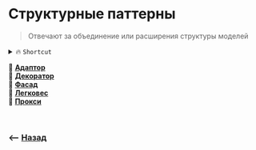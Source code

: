 # Структурные паттерны
> Отвечают за объединение или расширения структуры моделей

<details>
<summary> 🔥 <code>Shortcut</code></summary>

___

🔹 Адаптор   
&emsp;&emsp; 👆 Связыват две различные между собой сущности, определяя для них единый интерфейс  
&emsp;&emsp;&emsp;&emsp; 📗 Например позволяет использовать новую библиотеку с новыми методами, на старой сраничке с старыми методами 

🔹 Декоратор   
&emsp;&emsp; 👆 Обертка сущности, которая расширяет ее функционал  

🔹 Фассад   
&emsp;&emsp; 👆 Сущность, скрывющая и объединяющая громоздкие реализации, в несколько кратких удобных методов  
&emsp;&emsp;&emsp;&emsp; 📗 Например объединить процесс создания юзера состоящий из трех методов в один

🔹 Легковес  
&emsp;&emsp; 👆 Кеширует все созданные инстансы, и возвращает данные из кеша при попытке создать уже закешированый инстанс

🔹 Прокси  
&emsp;&emsp; 👆 Ловушки позволяющие перехватывать различные запросы сущности, кешируя их или расширяя




___

</details>

🔹 **<a href="./pages/adapter/readme.md">Адаптор</a>**  
🔹 **<a href="./pages/decorator/readme.md">Декоратор</a>**  
🔹 **<a href="./pages/facade/readme.md">Фасад</a>**  
🔹 **<a href="./pages/flyweight/readme.md">Легковес</a>**  
🔹 **<a href="./pages/proxy/readme.md">Прокси</a>**

<br>

### ⟵ **<a href="../../readme.md">Назад</a>**